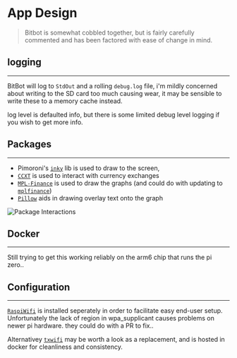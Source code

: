 # App Design

> Bitbot is somewhat cobbled together, but is fairly carefully commented and has been factored with ease of change in mind.  

## logging
---
BitBot will log to `StdOut` and a rolling `debug.log` file, i'm mildly concerned about writing to the SD card too much causing wear, it may be sensible to write these to a memory cache instead.

log level is defaulted info, but there is some limited debug level logging if you wish to get more info.

## Packages
---
 - Pimoroni's [`inky`](https://github.com/pimoroni/inky) lib is used to draw to the screen, 
 - [`CCXT`](https://github.com/ccxt/ccxt) is used to interact with currency exchanges
 - [`MPL-Finance`](https://github.com/matplotlib/mpl-finance) is used to draw the graphs (and could do with updating to [`mplfinance`](https://github.com/matplotlib/mplfinance))
 - [`Pillow`](https://github.com/python-pillow/Pillow) aids in drawing overlay text onto the graph

![Package Interactions](http://www.plantuml.com/plantuml/svg/3Oon3KCX30NxFqMo0EvJ_LN0M7mhO11-LjOFrUckkDkHDsBqwwt6FQh4xgy7MFuXslcNckA94YwRfq4CYUUWEgseDIgACa4Zgvt6JcT5A_CtD_6qZbstM3ty0m00)

## Docker
---
Still trying to get this working reliably on the arm6 chip that runs the pi zero..

## Configuration
---
[`RaspiWifi`](https://github.com/jasbur/RaspiWiFi) is installed seperately in order to facilitate easy end-user setup. Unfortunately  the lack of region in wpa_supplicant causes problems on newer pi hardware. they could do with a PR to fix..  

Alternativey [`txwifi`](https://github.com/txn2/txwifi) may be worth a look as a replacement, and is hosted in docker for cleanliness and consistency. 